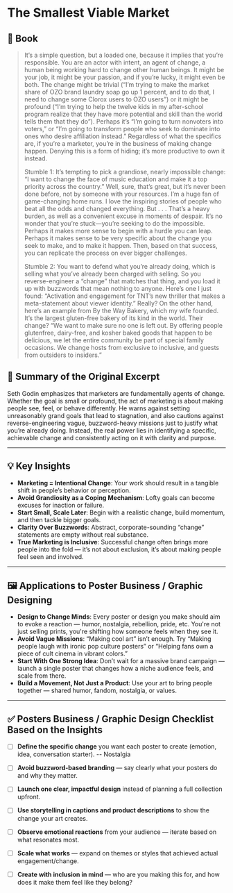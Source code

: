 # The Smallest Viable Market
## 📔 Book
>It’s a simple question, but a loaded one, because it implies that you’re
>responsible. You are an actor with intent, an agent of change, a human being
>working hard to change other human beings.
>It might be your job, it might be your passion, and if you’re lucky, it might
>even be both.
>The change might be trivial (“I’m trying to make the market share of OZO
>brand laundry soap go up 1 percent, and to do that, I need to change some
>Clorox users to OZO users”) or it might be profound (“I’m trying to help the
>twelve kids in my after-school program realize that they have more potential and
>skill than the world tells them that they do”).
>Perhaps it’s “I’m going to turn nonvoters into voters,” or “I’m going to
>transform people who seek to dominate into ones who desire affiliation instead.”
>Regardless of what the specifics are, if you’re a marketer, you’re in the
>business of making change happen. Denying this is a form of hiding; it’s more
>productive to own it instead.
>
>Stumble 1: It’s tempting to pick a grandiose, nearly impossible change: “I
>want to change the face of music education and make it a top priority across the
>country.” Well, sure, that’s great, but it’s never been done before, not by
>someone with your resources. I’m a huge fan of game-changing home runs. I
>love the inspiring stories of people who beat all the odds and changed
>everything.
>But . . .
>That’s a heavy burden, as well as a convenient excuse in moments of despair.
>It’s no wonder that you’re stuck—you’re seeking to do the impossible.
>Perhaps it makes more sense to begin with a hurdle you can leap. Perhaps it
>makes sense to be very specific about the change you seek to make, and to make
>it happen. Then, based on that success, you can replicate the process on ever bigger challenges.
>
>Stumble 2: You want to defend what you’re already doing, which is selling
>what you’ve already been charged with selling. So you reverse-engineer a
>“change” that matches that thing, and you load it up with buzzwords that mean
>nothing to anyone. Here’s one I just found: “Activation and engagement for
>TNT’s new thriller that makes a meta-statement about viewer identity.”
>Really?
>On the other hand, here’s an example from By the Way Bakery, which my
>wife founded. It’s the largest gluten-free bakery of its kind in the world. Their
>change? “We want to make sure no one is left out. By offering people glutenfree, dairy-free, and kosher baked goods that happen to be delicious, we let the
>entire community be part of special family occasions. We change hosts from
>exclusive to inclusive, and guests from outsiders to insiders.”

## 🎯 Summary of the Original Excerpt

Seth Godin emphasizes that marketers are fundamentally agents of change. Whether the goal is small or profound, the act of marketing is about making people see, feel, or behave differently. He warns against setting unreasonably grand goals that lead to stagnation, and also cautions against reverse-engineering vague, buzzword-heavy missions just to justify what you’re already doing. Instead, the real power lies in identifying a specific, achievable change and consistently acting on it with clarity and purpose.

---

## 💡 Key Insights

- **Marketing = Intentional Change**: Your work should result in a tangible shift in people’s behavior or perception.
- **Avoid Grandiosity as a Coping Mechanism**: Lofty goals can become excuses for inaction or failure.
- **Start Small, Scale Later**: Begin with a realistic change, build momentum, and then tackle bigger goals.
- **Clarity Over Buzzwords**: Abstract, corporate-sounding “change” statements are empty without real substance.
- **True Marketing is Inclusive**: Successful change often brings more people into the fold — it’s not about exclusion, it’s about making people feel seen and involved.
    

---

## 🖼️ Applications to Poster Business / Graphic Designing

- **Design to Change Minds**: Every poster or design you make should aim to evoke a reaction — humor, nostalgia, rebellion, pride, etc. You're not just selling prints, you're shifting how someone feels when they see it.
- **Avoid Vague Missions**: “Making cool art” isn’t enough. Try “Making people laugh with ironic pop culture posters” or “Helping fans own a piece of cult cinema in vibrant colors.”
- **Start With One Strong Idea**: Don’t wait for a massive brand campaign — launch a single poster that changes how a niche audience feels, and scale from there.
- **Build a Movement, Not Just a Product**: Use your art to bring people together — shared humor, fandom, nostalgia, or values.
    

---

## ✅ Posters Business / Graphic Design Checklist Based on the Insights

- [ ]  **Define the specific change** you want each poster to create (emotion, idea, conversation starter). -- Nostalgia
- [ ]  **Avoid buzzword-based branding** — say clearly what your posters do and why they matter.
- [ ]   **Launch one clear, impactful design** instead of planning a full collection upfront.
- [ ]   **Use storytelling in captions and product descriptions** to show the change your art creates.
- [ ]   **Observe emotional reactions** from your audience — iterate based on what resonates most.
- [ ]   **Scale what works** — expand on themes or styles that achieved actual engagement/change.
- [ ]   **Create with inclusion in mind** — who are you making this for, and how does it make them feel like they belong?

